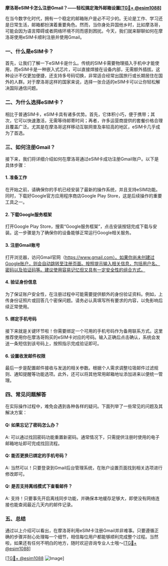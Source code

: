 **摩洛哥eSIM卡怎么注册Gmail？——轻松搞定海外邮箱设置[[TG💪+ @esim1088](https://t.me/s/esim1088)]**

在当今数字化时代，拥有一个稳定的邮箱账户是必不可少的。无论是工作、学习还是日常生活，邮箱都扮演着重要角色。然而，当你身处异国他乡时，比如摩洛哥，可能会因为语言障碍或者网络环境不同而感到困扰。今天，我们就来聊聊如何在摩洛哥使用eSIM卡顺利注册并使用Gmail。

### 一、什么是eSIM卡？

首先，让我们了解一下eSIM卡是什么。传统的SIM卡需要物理插入手机中才能使用，而eSIM卡是一种嵌入式芯片，可以直接焊接在设备内部，无需额外插拔。这种设计不仅更加便捷，还支持多号码切换，非常适合经常出国旅行或长期居住在国外的人群。对于摩洛哥这样的国家来说，选择一张合适的eSIM卡可以让你轻松解决国际通信问题。

### 二、为什么选择eSIM卡？

相比于普通SIM卡，eSIM卡具有诸多优势。首先，它体积小巧，便于携带；其次，它可以快速激活，无需等待邮寄时间；再者，许多运营商提供的套餐价格合理且覆盖广泛。尤其是在摩洛哥这样移动互联网普及率较高的地区，eSIM卡几乎成为了首选。

### 三、如何注册Gmail？

接下来，我们将详细介绍如何在摩洛哥通过eSIM卡成功注册Gmail账户。以下是具体步骤：

#### 1. 准备工作

在开始之前，请确保你的手机已经安装了最新的操作系统，并且支持eSIM功能。同时，下载好Google官方应用程序商店Google Play Store，这是后续操作的重要工具之一。

#### 2. 下载Google服务框架

打开Google Play Store，搜索“Google服务框架”，点击安装按钮完成下载与安装。这一步骤是为了确保你的设备能够正常运行Google相关服务。

#### 3. 注册Gmail账号

打开浏览器，访问Gmail官网（https://www.gmail.com）。如果你尚未创建过Google账户，则会自动跳转至注册页面。按照提示输入相关信息，包括用户名、密码以及验证码等。建议使用容易记忆但又具有一定安全性的组合方式。

#### 4. 验证身份信息

为了保证账户安全性，在注册过程中可能需要提供额外的身份验证资料。例如，上传身份证照片或回答几个密保问题。请务必认真填写所有要求的内容，以免影响后续正常使用。

#### 5. 绑定手机号码

接下来就是关键环节啦！你需要绑定一个可用的手机号码作为备用联系方式。这里推荐使用你在摩洛哥购买的eSIM卡对应的号码。输入正确后点击确认，系统会发送一条短信到该号码上，按照指示完成验证即可。

#### 6. 设置收发邮件权限

最后一步是配置邮件接收与发送的相关参数。根据个人需求调整垃圾邮件过滤规则、通知提醒等功能选项。此外，还可以将其他常用邮箱地址添加进来以便统一管理。

### 四、常见问题解答

在实际操作过程中，难免会遇到各种各样的疑问。下面列举了一些常见的问题及其解决方案：

#### Q: 如果忘记了密码怎么办？
A: 可以通过找回密码功能重置新密码。通常情况下，只需提供注册时使用的电子邮箱地址即可完成找回流程。

#### Q: 能否更换已绑定的手机号码？
A: 当然可以！只要登录到Gmail后台管理系统，在账户设置页面找到相关选项进行修改即可。

#### Q: 是否支持离线模式下查看邮件？
A: 支持！只要事先开启离线同步功能，并确保本地缓存足够大，即使没有网络连接也能查阅最近几天内的邮件记录。

### 五、总结

通过以上介绍可以看出，在摩洛哥利用eSIM卡注册Gmail并非难事。只要遵循正确的步骤并耐心处理每一个细节，相信每位用户都能够顺利完成整个过程。当然啦，如果还有任何不明白的地方，随时欢迎咨询专业人士哦～[[TG💪+ @esim1088](https://t.me/s/esim1088)]

[[TG💪+ @esim1088](https://t.me/s/esim1088) ![Image](https://i.postimg.cc/4NQfJmqS/Snipaste-2025-05-13-00-14-12.png)]